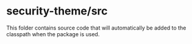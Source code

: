 # security-theme/src

This folder contains source code that will automatically be added to the classpath when
the package is used.
